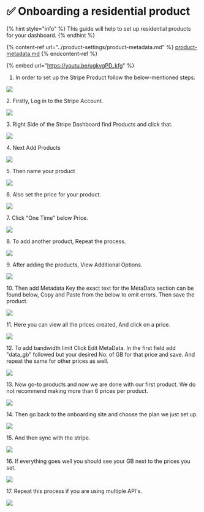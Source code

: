 # ✅ Onboarding a residential product

{% hint style="info" %}
This guide will help to set up residential products for your dashboard.
{% endhint %}

{% content-ref url="../product-settings/product-metadata.md" %}
[product-metadata.md](../product-settings/product-metadata.md)
{% endcontent-ref %}

{% embed url="https://youtu.be/ugkvgPD_kfg" %}

1. In order to set up the Stripe Product follow the below-mentioned steps. &#x20;

![](<../.gitbook/assets/Untitled design (19).png>)

2\. Firstly, Log in to the Stripe Account.

![](<../.gitbook/assets/Untitled design (1).png>)

3\. Right Side of the Stripe Dashboard find Products and click that.&#x20;

![](<../.gitbook/assets/Untitled design (2) (10).png>)

4\. Next Add Products&#x20;

![](<../.gitbook/assets/Untitled design (3) (12).png>)

5\. Then name your product

![](<../.gitbook/assets/Untitled design (4) (2).png>)

6\. Also set the price for your product.

![](<../.gitbook/assets/Untitled design (5) (7).png>)

7\. Click "One Time" below Price.&#x20;

![](<../.gitbook/assets/Untitled design (6) (2).png>)

8\. To add another product, Repeat the process.

![](<../.gitbook/assets/Untitled design (7) (1).png>)

9\. After adding the products, View Additional Options.

![](<../.gitbook/assets/Untitled design (8) (6).png>)

10\. Then add Metadata Key the exact text for the MetaData section can be found below, Copy and Paste from the below to omit errors. Then save the product.

![](<../.gitbook/assets/Untitled design (2) (5).png>)

11\. Here you can view all the prices created, And click on a price.

![](<../.gitbook/assets/Untitled design (1) (8).png>)



12\. To add bandwidth limit Click Edit MetaData. In the first field add "data\_gb" followed but your desired No. of GB for that price and save. And repeat the same for other prices as well.

![](<../.gitbook/assets/Untitled design (11) (7).png>)

13\. Now go-to products and now we are done with our first product. We do not recommend making more than 6 prices per product.

![](<../.gitbook/assets/Untitled design (12) (2).png>)

14\. Then go back to the onboarding site and choose the plan we just set up.

![](<../.gitbook/assets/Untitled design (13) (2).png>)

15\. And then sync with the stripe.

![](<../.gitbook/assets/Untitled design (14) (1).png>)

16\. If everything goes well you should see your GB next to the prices you set.

![](<../.gitbook/assets/Untitled design (15) (3).png>)



17\. Repeat this process if you are using multiple API's.

![](<../.gitbook/assets/Untitled design (3).png>)
